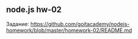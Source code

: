 ## node.js hw-02

Задание:
https://github.com/goitacademy/nodejs-homework/blob/master/homework-02/README.md